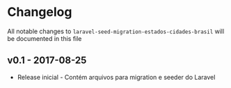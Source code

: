 # Changelog

All notable changes to `laravel-seed-migration-estados-cidades-brasil` will be documented in this file

## v0.1 - 2017-08-25

- Release inicial - Contém arquivos para migration e seeder do Laravel
